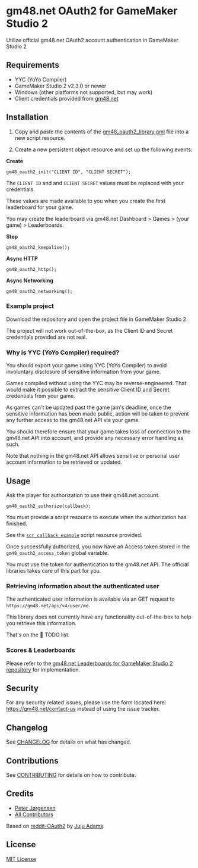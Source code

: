 # gm48.net OAuth2 for GameMaker Studio 2

Utilize official gm48.net OAuth2 account authentication in GameMaker Studio 2

## Requirements

* YYC (YoYo Compiler)
* GameMaker Studio 2 v2.3.0 or newer
* Windows (other platforms not supported, but may work)
* Client credentials provided from [gm48.net](https://gm48.net)

## Installation

1) Copy and paste the contents of the [gm48_oauth2_library.gml](scripts/gm48_oauth2_library/gm48_oauth2_library.gml) file into a new script resource.

2) Create a new persistent object resource and set up the following events:

**Create**

```gml
gm48_oauth2_init("CLIENT ID", "CLIENT SECRET");
```

The `CLIENT ID` and and `CLIENT SECRET` values must be replaced with your credentials.

These values are made available to you when you create the first leaderboard for your game.

You may create the leaderboard via gm48.net Dashboard > Games > (your game) > Leaderboards.

**Step**
```gml
gm48_oauth2_keepalive();
```

**Async HTTP**

```gml
gm48_oauth2_http();
```

**Async Networking**

```gml
gm48_oauth2_networking();
```

### Example project

Download the repository and open the project file in GameMaker Studio 2.

The project will not work out-of-the-box, as the Client ID and Secret credentials provided are not real.

### Why is YYC (YoYo Compiler) required?

You should export your game using YYC (YoYo Compiler) to avoid involuntary disclosure of sensitive information from your game.

Games compiled without using the YYC may be reverse-engineered. That would make it possible to extract the sensitive Client ID and Secret credentials from your game.

As games can't be updated past the game jam's deadline, once the sensitive information has been made public, action will be taken to prevent any further access to the gm48.net API via your game.

You should therefore ensure that your game takes loss of connection to the gm48.net API into account, and provide any necessary error handling as such.

Note that nothing in the gm48.net API allows sensitive or personal user account information to be retrieved or updated.

## Usage

Ask the player for authorization to use their gm48.net account.

```gml
gm48_oauth2_authorize(callback);
```

You must provide a script resource to execute when the authorization has finished.

See the [`scr_callback_example`](scripts/scr_callback_example/scr_callback_example.gml) script resource provided.

Once successfully authorized, you now have an Access token stored in the ```gm48_oauth2_access_token``` global variable.

You must use the token for authentication to the gm48.net API. The official libraries takes care of this part for you.

### Retrieving information about the authenticated user

The authenticated user information is available via an GET request to `https://gm48.net/api/v4/user/me`.

This library does not currently have any functionality out-of-the-box to help you retrieve this information.

That's on the 📝 TODO list.

### Scores & Leaderboards

Please refer to the [gm48.net Leaderboards for GameMaker Studio 2 repository](https://github.com/tehwave/gm48.net-leaderboards-gms2) for implementation.

## Security

For any security related issues, please use the form located here: https://gm48.net/contact-us instead of using the issue tracker.

## Changelog

See [CHANGELOG](CHANGELOG.md) for details on what has changed.

## Contributions

See [CONTRIBUTING](CONTRIBUTING.md) for details on how to contribute.

## Credits

- [Peter Jørgensen](https://github.com/tehwave)
- [All Contributors](../../contributors)

Based on [reddit-OAuth2](https://github.com/JujuAdams/reddit-OAuth2) by [Juju Adams](https://github.com/JujuAdams).

## License

[MIT License](LICENSE)
